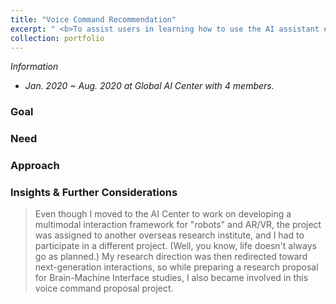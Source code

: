 ```yaml
---
title: "Voice Command Recommendation"
excerpt: " <b>To assist users in learning how to use the AI assistant effectively.</b>"
collection: portfolio
---
```

<!-- <br/><img src='/images/500x300.png'> -->

_Information_
* _Jan. 2020 ~ Aug. 2020 at Global AI Center with 4 members._

### Goal

### Need

### Approach

### Insights & Further Considerations

> Even though I moved to the AI Center to work on developing a multimodal interaction framework for "robots" and AR/VR, the project was assigned to another overseas research institute, and I had to participate in a different project. (Well, you know, life doesn't always go as planned.) My research direction was then redirected toward next-generation interactions, so while preparing a research proposal for Brain-Machine Interface studies, I also became involved in this voice command proposal project.
